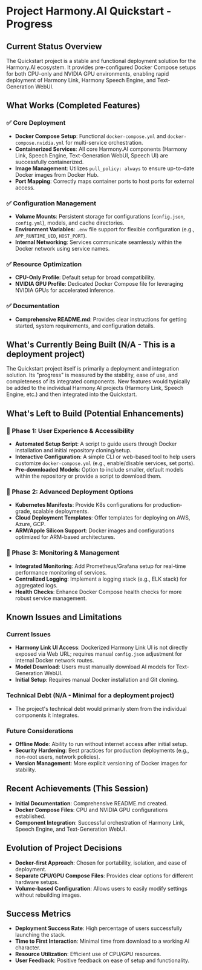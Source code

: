 # Project Harmony.AI Quickstart - Progress

## Current Status Overview
The Quickstart project is a stable and functional deployment solution for the Harmony.AI ecosystem. It provides pre-configured Docker Compose setups for both CPU-only and NVIDIA GPU environments, enabling rapid deployment of Harmony Link, Harmony Speech Engine, and Text-Generation WebUI.

## What Works (Completed Features)

### ✅ Core Deployment
- **Docker Compose Setup**: Functional `docker-compose.yml` and `docker-compose.nvidia.yml` for multi-service orchestration.
- **Containerized Services**: All core Harmony.AI components (Harmony Link, Speech Engine, Text-Generation WebUI, Speech UI) are successfully containerized.
- **Image Management**: Utilizes `pull_policy: always` to ensure up-to-date Docker images from Docker Hub.
- **Port Mapping**: Correctly maps container ports to host ports for external access.

### ✅ Configuration Management
- **Volume Mounts**: Persistent storage for configurations (`config.json`, `config.yml`), models, and cache directories.
- **Environment Variables**: `.env` file support for flexible configuration (e.g., `APP_RUNTIME_UID`, `HOST_PORT`).
- **Internal Networking**: Services communicate seamlessly within the Docker network using service names.

### ✅ Resource Optimization
- **CPU-Only Profile**: Default setup for broad compatibility.
- **NVIDIA GPU Profile**: Dedicated Docker Compose file for leveraging NVIDIA GPUs for accelerated inference.

### ✅ Documentation
- **Comprehensive README.md**: Provides clear instructions for getting started, system requirements, and configuration details.

## What's Currently Being Built (N/A - This is a deployment project)
The Quickstart project itself is primarily a deployment and integration solution. Its "progress" is measured by the stability, ease of use, and completeness of its integrated components. New features would typically be added to the individual Harmony.AI projects (Harmony Link, Speech Engine, etc.) and then integrated into the Quickstart.

## What's Left to Build (Potential Enhancements)

### 🎯 Phase 1: User Experience & Accessibility
- **Automated Setup Script**: A script to guide users through Docker installation and initial repository cloning/setup.
- **Interactive Configuration**: A simple CLI or web-based tool to help users customize `docker-compose.yml` (e.g., enable/disable services, set ports).
- **Pre-downloaded Models**: Option to include smaller, default models within the repository or provide a script to download them.

### 🎯 Phase 2: Advanced Deployment Options
- **Kubernetes Manifests**: Provide K8s configurations for production-grade, scalable deployments.
- **Cloud Deployment Templates**: Offer templates for deploying on AWS, Azure, GCP.
- **ARM/Apple Silicon Support**: Docker images and configurations optimized for ARM-based architectures.

### 🎯 Phase 3: Monitoring & Management
- **Integrated Monitoring**: Add Prometheus/Grafana setup for real-time performance monitoring of services.
- **Centralized Logging**: Implement a logging stack (e.g., ELK stack) for aggregated logs.
- **Health Checks**: Enhance Docker Compose health checks for more robust service management.

## Known Issues and Limitations

### Current Issues
- **Harmony Link UI Access**: Dockerized Harmony Link UI is not directly exposed via Web URL; requires manual `config.json` adjustment for internal Docker network routes.
- **Model Download**: Users must manually download AI models for Text-Generation WebUI.
- **Initial Setup**: Requires manual Docker installation and Git cloning.

### Technical Debt (N/A - Minimal for a deployment project)
- The project's technical debt would primarily stem from the individual components it integrates.

### Future Considerations
- **Offline Mode**: Ability to run without internet access after initial setup.
- **Security Hardening**: Best practices for production deployments (e.g., non-root users, network policies).
- **Version Management**: More explicit versioning of Docker images for stability.

## Recent Achievements (This Session)
- **Initial Documentation**: Comprehensive README.md created.
- **Docker Compose Files**: CPU and NVIDIA GPU configurations established.
- **Component Integration**: Successful orchestration of Harmony Link, Speech Engine, and Text-Generation WebUI.

## Evolution of Project Decisions
- **Docker-first Approach**: Chosen for portability, isolation, and ease of deployment.
- **Separate CPU/GPU Compose Files**: Provides clear options for different hardware setups.
- **Volume-based Configuration**: Allows users to easily modify settings without rebuilding images.

## Success Metrics
- **Deployment Success Rate**: High percentage of users successfully launching the stack.
- **Time to First Interaction**: Minimal time from download to a working AI character.
- **Resource Utilization**: Efficient use of CPU/GPU resources.
- **User Feedback**: Positive feedback on ease of setup and functionality.
